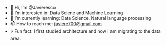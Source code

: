 - 👋 Hi, I’m @Javieresco
- 👀 I’m interested in: Data Sciene and Machine Learning
- 🌱 I’m currently learning: Data Science, Natural language processing
- 📫 How to reach me: javiere700@gmail.com
- ⚡ Fun fact: I first studied architecture and now I am migrating to the data area.

<!---
Javieresco/Javieresco is a ✨ special ✨ repository because its `README.md` (this file) appears on your GitHub profile.
You can click the Preview link to take a look at your changes.
--->

